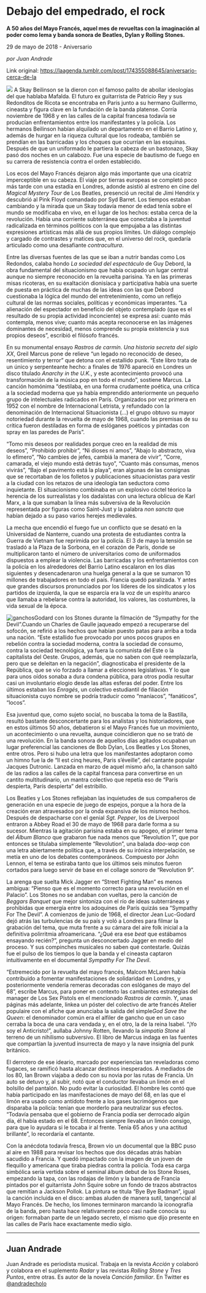 # Debajo del empedrado, el rock

**A 50 años del Mayo Francés, aquel mes de revueltas con la imaginación al poder como lema y banda sonora de Beatles, Dylan y Rolling Stones.**

29 de mayo de 2018 - Aniversario

_por Juan Andrade_

Link original: https://laagenda.tumblr.com/post/174355088645/aniversario-cerca-de-la

![](https://64.media.tumblr.com/b7d75f9738b402078fc18e082dfe2d98/tumblr_inline_p9hu08DXeP1t6q87u_500.png)
A
Skay Beilinson se la dieron con el famoso palito de abollar
ideologías del que hablaba Mafalda. El futuro ex guitarrista de
Patricio Rey y sus Redonditos de Ricota se encontraba en Paris junto
a su hermano Guillermo, cineasta y figura clave en la fundación de
la banda platense. Corría noviembre de 1968 y en las calles de la
capital francesa todavía se producían enfrentamientos entre los
manifestantes y la policía. Los hermanos Beilinson habían alquilado
un departamento en el Barrio Latino y, además de hurgar en la
riqueza cultural que los rodeaba, también se prendían en las
barricadas y los choques que ocurrían en las esquinas. Después de
que un uniformado le partiera la cabeza de un bastonazo, Skay pasó
dos noches en un calabozo. Fue una especie de bautismo de fuego en su
carrera de resistencia contra el orden establecido.

Los
ecos del Mayo Francés dejaron algo más importante que una cicatriz
imperceptible en su cabeza. El viaje por tierras europeas se completó
poco más tarde con una estadía en Londres, adonde asistió al
estreno en cine del *Magical
Mystery Tour*
de Los Beatles, presenció un recital de Jimi Hendrix y descubrió al
Pink Floyd comandado por Syd Barret. Los tiempos estaban cambiando y
la mirada que un Skay todavía menor de edad tenía sobre el mundo se
modificaba en vivo, en el lugar de los hechos: estaba cerca de la
revolución. Había una corriente subterránea que conectaba a la
juventud radicalizada en términos políticos con la que empujaba a
las distintas expresiones artísticas más allá de sus propios
límites. Un diálogo complejo y cargado de contrastes y matices que,
en el universo del rock, quedaría articulado como una desafiante
*contracultura*.



Entre
las diversas fuentes de las que se iban a nutrir bandas como Los
Redondos, calaba hondo *La
sociedad del espectáculo*
de Guy Debord, la obra fundamental del situacionismo que había
ocupado un lugar central aunque no siempre reconocido en la revuelta
parisina. Ya en las primeras misas ricoteras, en su exaltación
dionisíaca y participativa había una suerte de puesta en práctica
de muchas de las ideas con las que Debord cuestionaba la lógica del
mundo del entretenimiento, como un reflejo cultural de las normas
sociales, políticas y económicas imperantes. “La alienación del
espectador en beneficio del objeto contemplado (que es el resultado
de su propia actividad inconciente) se expresa así: cuanto más
contempla, menos vive; cuanto más acepta reconocerse en las imágenes
dominantes de necesidad, menos comprende su propia existencia y sus
propios deseos”, escribió el filósofo francés.

En
su monumental ensayo *Rastros
de carmín. Una historia secreta del siglo XX*,
Greil Marcus pone de relieve “un legado no reconocido de deseo,
resentimiento y terror” que detona con el estallido punk. “Este
libro trata de un único y serpenteante hecho: a finales de 1976
apareció en Londres un disco titulado *Anarchy
in the U.K.*,
y este acontecimiento provocó una transformación de la música pop
en todo el mundo”, sostiene Marcus. La canción homónima
“destilaba, en una forma crudamente poética, una crítica a la
sociedad moderna que ya había emprendido anteriormente un pequeño
grupo de intelectuales radicados en París. Organizados por vez
primera en 1952 con el nombre de Internacional Letrista, y refundado
con la denominación de Internacional Situacionista (…) el grupo
obtuvo su mayor notoriedad durante la revuelta de mayo de 1968,
cuando las premisas de su crítica fueron destiladas en forma de
eslóganes poéticos y pintadas con spray en las paredes de París”.

“Tomo
mis deseos por realidades porque creo en la realidad de mis deseos”,
“Prohibido prohibir”, “Ni dioses ni amos”, “Abajo lo
abstracto, viva lo efímero”, “No cambies de jefes, cambiá la
manera de vivir”, “Corre, camarada, el viejo mundo está detrás
tuyo”, “Cuanto más consumas, menos vivirás”, “Bajo el
pavimento está la playa”, eran algunas de las consignas que se
recortaban de los folletos y publicaciones situacionistas para vestir
a la ciudad con los retazos de una ideología tan seductora como
inquietante. El situacionismo combinaba en un explosivo cóctel
téorico la herencia de los surrealistas y los dadaístas con una
lectura oblicua de Karl Marx, a la que sumaban la línea más
subversiva de la Revolución representada por figuras como Saint-Just
y la palabra *non
sancta*
que habían dejado a su paso varios herejes medievales. 


La
mecha que encendió el fuego fue un conflicto que se desató en la
Universidad de Nanterre, cuando una protesta de estudiantes contra la
Guerra de Vietnam fue reprimida por la policía. El 3 de mayo la
tensión se trasladó a la Plaza de la Sorbona, en el corazón de
París, donde se multiplicaron tanto el número de universitarios
como de uniformados dispuestos a emplear la violencia. Las barricadas
y los enfrentamientos con la policía en los alrededores del Barrio
Latino escalaron en los días siguientes y desencadenaron una huelga
general a la que se sumaron 10 millones de trabajadores en todo el
país. Francia quedó paralizada. Y antes que grandes discursos
pronunciados por los líderes de los sindicatos y los partidos de
izquierda, la que se esparcía era la voz de un espíritu anarco que
llamaba a rebelarse contra la autoridad, los valores, las costumbres,
la vida sexual de la época.


![ganchos](https://64.media.tumblr.com/744d5e69277ed1bc9badaec0be9cc527/tumblr_inline_p9hu09MaOQ1t6q87u_500.jpg)Godard con los Stones durante la filmación de “Sympathy for the Devil”.Cuando
un Charles de Gaulle jaqueado empezó a recuperarse del sofocón, se
refirió a los hechos que habían puesto patas para arriba a toda una
nación. “Este estallido fue provocado por unos pocos grupos en
rebelión contra la sociedad moderna, contra la sociedad de consumo,
contra la sociedad tecnológica, ya fuera la comunista del Este o la
capitalista del Oeste. Grupos, además, que no saben con qué
reemplazarla, pero que se deleitan en la negación”, diagnosticaba
el presidente de la República, que se vio forzado a llamar a
elecciones legislativas. Y lo que para unos oídos sonaba a dura
condena pública, para otros podía resultar casi un involuntario
elogio desde las altas esferas del poder. Entre los últimos estaban
los *Enragés*,
un colectivo estudiantil de filiación situacionista cuyo nombre se
podría traducir como “maníacos”, “fanáticos”, “locos”.



Esa
juventud que, como sujeto social, no buscaba la toma de la Bastilla,
resultó bastante desconcertante para los analistas y los
historiadores, que en estos últimos 50 años, debatieron si el Mayo
Francés fue un movimiento, un acontecimiento o una revuelta, aunque
coincidieron que no se trató de una revolución. En la banda sonora
de aquellos días agitados ocupaban un lugar preferencial las
canciones de Bob Dylan, Los Beatles y Los Stones,  entre otros. Pero
si hubo una letra que los manifestantes adoptaron como un himno fue
la de “Il est cinq heures, Paris s’éveille”, del cantante
popular Jacques Dutronic. Lanzada en marzo de aquel mismo año, la
chanson saltó de las radios a las calles de la capital francesa para
convertirse en un cantito multitudinario, un mantra colectivo que
repetía eso de “París despierta, París despierta” del
estribillo.

Los
Beatles y Los Stones reflejaban las inquietudes de sus compañeros de
generación en una especie de juego de espejos, porque a la hora de
la creación eran atravesados por la onda expansiva de los mismos
hechos. Después de despacharse con el genial *Sgt.
Pepper*,
los de Liverpool entraron a Abbey Road el 30 de mayo de 1968 para
darle forma a su sucesor. Mientras la agitación parisina estaba en
su apogeo, el primer tema del *Álbum
Blanco*
que grabaron fue nada menos que “Revolution 1”, que por entonces
se titulaba simplemente “Revolution”, una balada *doo-wop*
con una letra abiertamente política que, a través de su irónica
interpelación, se metía en uno de los debates contemporáneos.
Compuesto por John Lennon, el tema se estiraba tanto que los últimos
seis minutos fueron cortados para luego servir de base en el collage
sonoro de “Revolution 9”.

La
arenga que suelta Mick Jagger en “Street Fighting Man” es menos
ambigua: “Pienso que es el momento correcto para una revolución en
el Palacio”. Los Stones no se andaban con vueltas, pero la canción
de *Beggars
Banquet*
que mejor sintoniza con el río de ideas subterráneas y prohibidas
que emergía entre los adoquines de París quizás sea “Sympathy
For The Devil”. A comienzos de junio de 1968, el director Jean
Luc-Godard dejó atrás las turbulencias de su país y voló a
Londres para filmar la grabación del tema, que muta frente a su
cámara del aire folk inicial a la definitiva polirritmia
afroamericana. “¿Qué era ese *beat*
que estábamos ensayando recién?”, pregunta un desconcertado
Jagger en medio del proceso. Y sus compinches musicales no saben qué
contestarle. Quizás fue el pulso de los tiempos lo que la banda y el
cineasta captaron intuitivamente en el documental *Sympathy
For The Devil*.

“Estremecido
por la revuelta del mayo francés, Malcom McLaren había contribuido
a fomentar manifestaciones de solidaridad en Londres, y
posteriormente vendería remeras decoradas con eslóganes de mayo del
68”, escribe Marcus, para poner en contexto las cambiantes
estrategias del manager de Los Sex Pistols en el mencionado *Rastros
de carmín*.
Y, unas páginas más adelante, linkea un póster del colectivo de
arte francés Atelier populaire con el afiche que anunciaba la salida
del simple*God Save the Queen*:
el denominador común era el alfiler de gancho que en un caso cerraba
la boca de una cara vendada y, en el otro, la de la reina Isabel.
“¡Yo soy el Anticristo!”, aullaba Johnny Rotten, llevando la
*simpatía
Stone*
al terreno de un nihilismo subversivo. El libro de Marcus indaga en
las fuentes que compartían la juventud insurrecta de mayo y la nave
insignia del punk británico.

El
derrotero de ese ideario, marcado por experiencias tan reveladoras
como fugaces, se ramificó hasta alcanzar destinos inesperados. A
mediados de los 80, Ian Brown viajaba a dedo con su novia por las
rutas de Francia. Un auto se detuvo y, al subir, notó que el
conductor llevaba un limón en el bolsillo del pantalón. No pudo
evitar la curiosidad. El hombre les contó que había participado en
las manifestaciones de mayo del 68, en las que el limón era usado
como antídoto frente a los gases lacrimógenos que disparaba la
policía: tenían que morderlo para neutralizar sus efectos. “Todavía
pensaba que el gobierno de Francia podía ser derrocado algún día,
él había estado en el 68. Entonces siempre llevaba un limón
consigo, para que lo ayudara si le tocaba ir al frente. Tenía 65
años y una actitud brillante”, lo recordaría el cantante.

Con
la anécdota todavía fresca, Brown vio un documental que la BBC puso
al aire en 1988 para revisar los hechos que dos décadas atrás
habían sacudido a Francia. Y quedó impactado con la imagen de un
joven de flequillo y americana que tiraba piedras contra la policía.
Toda esa carga simbólica sería vertida sobre el seminal álbum
debut de los Stone Roses, empezando la tapa, con las rodajas de limón
y la bandera de Francia pintados por el guitarrista John Squire sobre
un fondo de trazos abstractos que remitían a Jackson Pollok. La
pintura se titula “Bye Bye Badman”, igual la canción incluida en
el disco: ambas aluden de manera sutil, tangencial al Mayo Francés.
De hecho, los limones terminaron marcando la iconografía de la
banda, pero hasta hace relativamente poco casi nadie conocía su
origen: formaban parte de un legado secreto, el mismo que dijo
presente en las calles de París hace exactamente medio siglo.

  




---

Juan Andrade
------------

 Juan Andrade es periodista musical. Trabaja en la revista *Acción* y colaboró y colabora en el suplemento *Radar* y las revistas *Rolling Stone* y *Tres Puntos*, entre otras. Es autor de la novela *Canción familiar*. En Twitter es [@andradecholo](https://twitter.com/andradecholo?lang=es) 

